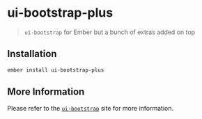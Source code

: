 # ui-bootstrap-plus
> `ui-bootstrap` for Ember but a bunch of extras added on top

## Installation

```sh
ember install ui-bootstrap-plus
```

## More Information
Please refer to the [`ui-bootstrap`](https://ui-bootstrap-4.firebaseapp.com/) site for more information.

